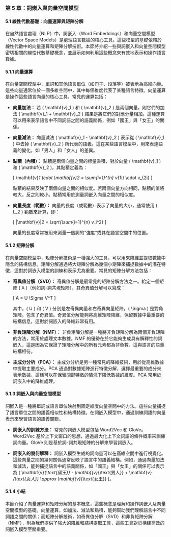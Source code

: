 ### **第 5 章：詞嵌入與向量空間模型**

#### **5.1 線性代數基礎：向量運算與矩陣分解**

在自然語言處理（NLP）中，詞嵌入（Word Embeddings）和向量空間模型（Vector Space Models）是處理語言數據的核心工具。這些模型的基礎依賴於線性代數中的向量運算和矩陣分解技術。本節將介紹一些與詞嵌入和向量空間模型密切相關的線性代數基礎概念，並展示如何利用這些概念來有效地表示和操作語言數據。

#### **5.1.1 向量運算**

在向量空間模型中，單詞和其他語言單位（如句子、段落等）被表示為高維向量。這些向量通常位於一個多維空間中，其中每個維度代表了某種語言特徵。向量運算是操作這些語言向量的核心工具，常見的運算包括：

- **向量加法：** 若 \( \mathbf{v}_1 \) 和 \( \mathbf{v}_2 \) 是兩個向量，則它們的加法 \( \mathbf{v}_1 + \mathbf{v}_2 \) 結果是將它們的對應分量相加。這種運算可以用來表示語言中不同詞語之間的語義關係，例如「國王」與「女王」的關係。

- **向量減法：** 向量減法 \( \mathbf{v}_1 - \mathbf{v}_2 \) 表示從 \( \mathbf{v}_1 \) 中去掉 \( \mathbf{v}_2 \) 所代表的語義。這在某些語言模型中，用來表達語義的變化，如「男人」和「女人」的差異。

- **點積（內積）：** 點積是兩個向量之間的標量乘積，對於向量 \( \mathbf{v}_1 \) 和 \( \mathbf{v}_2 \)，其點積定義為：
  
  \[
  \mathbf{v}_1 \cdot \mathbf{v}_2 = \sum_{i=1}^{n} v_{1i} \cdot v_{2i}
  \]

  點積的結果反映了兩個向量之間的相似度。若兩個向量方向相同，點積的值將較大，反之則較小。點積常用於測量詞嵌入向量之間的相似度。

- **向量長度（範數）：** 向量的長度（或範數）表示了向量的大小，通常使用 \( L_2 \) 範數來計算，即：
  
  \[
  \|\mathbf{v}\|_2 = \sqrt{\sum_{i=1}^{n} v_i^2}
  \]

  向量的長度常常被用來測量一個詞的“強度”或其在語言空間中的位置。

#### **5.1.2 矩陣分解**

在向量空間模型中，矩陣分解技術是一種強大的工具，可以用來降維並提取數據中隱含的結構信息。矩陣分解通過將大矩陣分解為幾個小矩陣來捕捉數據中的潛在特徵，這對於詞嵌入模型的訓練和表示尤為重要。常見的矩陣分解方法包括：

- **奇異值分解（SVD）：** 奇異值分解是最常見的矩陣分解方法之一。給定一個矩陣 \( A \)（例如詞-詞共現矩陣），其奇異值分解可以寫成：
  
  \[
  A = U \Sigma V^T
  \]

  其中，\( U \) 和 \( V \) 分別是左奇異向量和右奇異向量矩陣，\( \Sigma \) 是對角矩陣，包含了奇異值。奇異值分解能夠將高維矩陣降維，保留數據中最重要的結構信息，這對於詞嵌入的降維非常有用。

- **非負矩陣分解（NMF）：** 非負矩陣分解是一種將非負矩陣分解為兩個非負矩陣的方法，常用於處理文本數據。NMF 的優勢在於它能夠生成具有解釋性的詞嵌入，這是因為它保證了矩陣分解中的所有元素都為非負數，這與語言的語義結構相符。

- **主成分分析（PCA）：** 主成分分析是另一種常見的降維技術，用於從高維數據中提取主要成分。PCA 通過對數據矩陣進行特徵分解，選擇最重要的成分來表示數據，這樣可以在保留關鍵特徵的情況下降低數據的維度。PCA 常用於詞嵌入中的降維處理。

#### **5.1.3 詞嵌入與向量空間模型**

詞嵌入是一種將單詞或語言單位映射到固定維度向量空間中的方法。這些向量捕捉了語言單位之間的語義相似性和結構特徵。在詞嵌入模型中，通過訓練詞語的向量表示來學習語言的語義關聯。

- **詞嵌入的訓練方法：** 常見的詞嵌入模型包括 Word2Vec 和 GloVe。Word2Vec 基於上下文窗口的思想，通過最大化上下文詞語的條件概率來訓練詞向量。GloVe 則是基於詞-詞共現矩陣的分解來學習詞嵌入。

- **詞嵌入的幾何解釋：** 詞嵌入模型生成的詞向量可以在高維空間中進行視覺化。這些向量之間的幾何關係通常反映了語言中的語義結構。例如，通過向量加法和減法，能夠捕捉語言中的語義關係，如「國王」與「女王」的關係可以表示為 \( \mathbf{v}_{\text{國王}} - \mathbf{v}_{\text{男人}} + \mathbf{v}_{\text{女人}} \approx \mathbf{v}_{\text{女王}} \)。

#### **5.1.4 小結**

本節介紹了向量運算和矩陣分解的基本概念，這些概念是理解和操作詞嵌入及向量空間模型的基礎。向量運算，如加法、減法和點積，能夠幫助我們理解語言中不同詞語之間的關係；而矩陣分解技術，如奇異值分解（SVD）和非負矩陣分解（NMF），則為我們提供了強大的降維和結構提取工具，這些工具對於構建高效的詞嵌入模型至關重要。